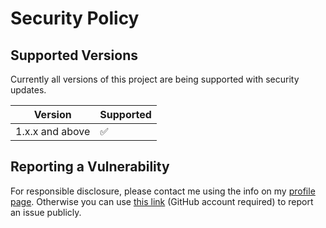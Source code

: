 # Security Policy

## Supported Versions

Currently all versions of this project are
being supported with security updates.

| Version         | Supported          |
| --------------- | ------------------ |
| 1.x.x and above | :white_check_mark: |

## Reporting a Vulnerability

For responsible disclosure, please contact me using the info on my [profile page](https://github.com/thomasleplus). Otherwise you can use [this link](https://github.com/leplusorg/docker-latex/issues/new?assignees=thomasleplus&labels=security&template=security_vulnerability.md&title=%5BVULN%5D) (GitHub account required) to report an issue publicly.
